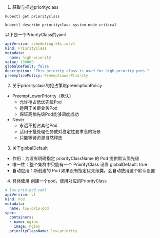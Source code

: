 1. 获取与描述priorityclass
```
kubectl get priorityclass
```
```
kubectl describe priorityclass system-node-critical
```
以下是一个PriorityClass的yaml
```yaml
apiVersion: scheduling.k8s.io/v1
kind: PriorityClass
metadata:
  name: high-priority
value: 100000
globalDefault: false
description: "This priority class is used for high-priority pods."
preemptionPolicy: PreemptLowerPriority
```

2. 关于priorityclass的抢占策略preemptionPolicy
- PreemptLowerPriority（默认）
  - 允许抢占低优先级Pod
  - 适用于关键业务Pod
  - 保证高优先级Pod能够调度成功
- Never
  - 永远不抢占其他Pod
  - 适用于批处理任务或对稳定性要求高的场景
  - 只能等待资源自然释放


3. 关于globalDefault
- 作用：为没有明确指定 priorityClassName 的 Pod 提供默认优先级
- 唯一性：整个集群中只能有一个 PriorityClass 设置 globalDefault: true
- 自动应用：新创建的 Pod 如果没有指定优先级类，会自动使用这个默认设置

4. 具体使用
创建一个pod，使用对应的PriorityClass
```yaml
# low-prio-pod.yaml
apiVersion: v1
kind: Pod
metadata:
  name: low-prio-pod
spec:
  containers:
  - name: nginx
    image: nginx
  priorityClassName: low-priority
```